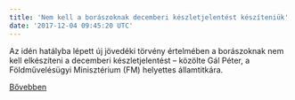 ```yaml
---
title: 'Nem kell a borászoknak decemberi készletjelentést készíteniük'
date: '2017-12-04 09:45:20 UTC'
---
```


Az idén hatályba lépett új jövedéki törvény értelmében a borászoknak nem kell elkészíteni a decemberi készletjelentést – közölte Gál Péter, a Földművelésügyi Minisztérium (FM) helyettes államtitkára.


[Bővebben](http://ift.tt/2zKc6UF)
